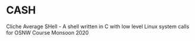 # CASH
Cliche Average SHell - A shell written in C with low level Linux system calls for OSNW Course Monsoon 2020
